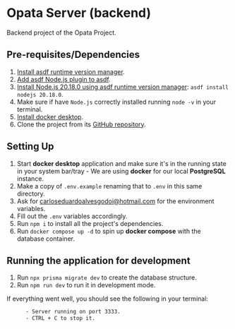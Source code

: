 # Opata Server (backend)

Backend project of the Opata Project.

## Pre-requisites/Dependencies

1. [Install asdf runtime version manager](https://asdf-vm.com/guide/getting-started.html).
2. [Add asdf Node.js plugin to asdf](https://asdf-vm.com/guide/getting-started.html#_4-install-a-plugin).
3. [Install Node.js 20.18.0 using asdf runtime version manager](https://asdf-vm.com/guide/getting-started.html#_5-install-a-version): ```asdf install nodejs 20.18.0```.
4. Make sure if have `Node.js` correctly installed running ```node -v``` in your terminal.
5. [Install docker desktop](https://www.docker.com/products/docker-desktop/).
6. Clone the project from its [GitHub repository](https://github.com/ceduardogodoi/opata-server).

## Setting Up

1. Start **docker desktop** application and make sure it's in the running state in your system bar/tray - We are using **docker** for our local **PostgreSQL** instance.
2. Make a copy of `.env.example` renaming that to `.env` in this same directory.
3. Ask for <carloseduardoalvesgodoi@hotmail.com> for the environment variables.
4. Fill out the `.env` variables accordingly.
5. Run ```npm i``` to install all the project's dependencies.
6. Run ```docker compose up -d``` to spin up **docker compose** with the database container.

## Running the application for development

1. Run ```npx prisma migrate dev``` to create the database structure.
2. Run ```npm run dev``` to run it in development mode.

If everything went well, you should see the following in your terminal:

```bash
      - Server running on port 3333.
      - CTRL + C to stop it.
```
